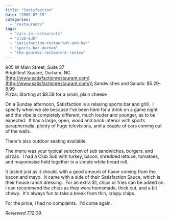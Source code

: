 ```yaml
---
title: "Satisfaction"
date: "2009-07-15"
categories: 
  - "restaurants"
tags: 
  - "cars-in-restaurants"
  - "club-sub"
  - "satisfaction-restaurant-and-bar"
  - "sports-bar-durham"
  - "the-gourmez-restaurant-review"
---
```


905 W Main Street, Suite 37\
Brightleaf Square, Durham, NC\
[http://www.satisfactionrestaurant.com](http://www.satisfactionrestaurant.com/)\
Sandwiches and Salads: $5.29-8.99\
Pizza: Starting at $8.59 for a small, plain cheese

On a Sunday afternoon, Satisfaction is a relaxing sports bar and grill.  I specify when we ate because I've been here for a drink on a game night and the vibe is completely different, much louder and younger, as to be expected.  It has a large, open, wood and brick interior with sports paraphernalia, plenty of huge televisions, and a couple of cars coming out of the walls.

There's also outdoor seating available.

The menu was your typical selection of sub sandwiches, burgers, and pizzas.  I had a Club Sub with turkey, bacon, shredded lettuce, tomatoes, and mayonnaise held together in a simple white bread roll.

It tasted just as it should, with a good amount of flavor coming from the bacon and mayo.  It came with a side of their Satisfaction Sauce, which is their house ranch dressing.  For an extra $1, chips or fries can be added on.  I can recommend the chips as they were homemade, thick cut, and a bit chewy.  It's always fun to take a break from thin, crispy chips.

For the price, I had no complaints.  I'd come again.

_Reviewed 7.12.09._
